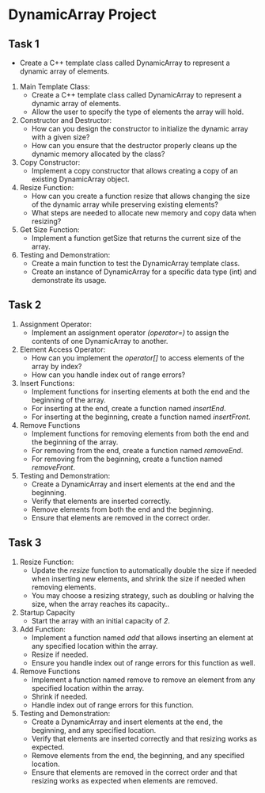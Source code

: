 # DynamicArray Project

## Task 1

- Create a C++ template class called DynamicArray to represent a dynamic array of elements.

1. Main Template Class:
    - Create a C++ template class called DynamicArray to represent a dynamic array of elements.
    - Allow the user to specify the type of elements the array will hold.
2. Constructor and Destructor:
    - How can you design the constructor to initialize the dynamic array with a given size?
    - How can you ensure that the destructor properly cleans up the dynamic memory allocated by the class?
3. Copy Constructor:
    - Implement a copy constructor that allows creating a copy of an existing DynamicArray object.
4. Resize Function:
    - How can you create a function resize that allows changing the size of the dynamic array while preserving existing elements?
    - What steps are needed to allocate new memory and copy data when resizing?
5. Get Size Function:
    - Implement a function getSize that returns the current size of the array.
6. Testing and Demonstration:
    - Create a main function to test the DynamicArray template class.
    - Create an instance of DynamicArray for a specific data type (int) and demonstrate its usage.

## Task 2

1. Assignment Operator:
   - Implement an assignment operator *(operator=)* to assign the contents of one DynamicArray to another.
2. Element Access Operator:
   - How can you implement the *operator[]* to access elements of the array by index?
   - How can you handle index out of range errors?
3. Insert Functions:
   - Implement functions for inserting elements at both the end and the beginning of the array.
   - For inserting at the end, create a function named *insertEnd*.
   - For inserting at the beginning, create a function named *insertFront*.
4. Remove Functions
   - Implement functions for removing elements from both the end and the beginning of the array.
   - For removing from the end, create a function named *removeEnd*.
   - For removing from the beginning, create a function named *removeFront*.
5. Testing and Demonstration:
   - Create a DynamicArray and insert elements at the end and the beginning.
   - Verify that elements are inserted correctly.
   - Remove elements from both the end and the beginning.
   - Ensure that elements are removed in the correct order.

## Task 3

1. Resize Function:
   - Update the *resize* function to automatically double the size if needed when inserting new elements, and shrink the size if needed when removing elements.
   - You may choose a resizing strategy, such as doubling or halving the size, when the array reaches its capacity..
2. Startup Capacity
   - Start the array with an initial capacity of *2*.
3. Add Function:
   - Implement a function named *add* that allows inserting an element at any specified location within the array.
   - Resize if needed.
   - Ensure you handle index out of range errors for this function as well.
4. Remove Functions
   - Implement a function named remove to remove an element from any specified location within the array.
   - Shrink if needed.
   - Handle index out of range errors for this function.
5. Testing and Demonstration:
   - Create a DynamicArray and insert elements at the end, the beginning, and any specified location.
   - Verify that elements are inserted correctly and that resizing works as expected.
   - Remove elements from the end, the beginning, and any specified location.
   - Ensure that elements are removed in the correct order and that resizing works as expected when elements are removed.